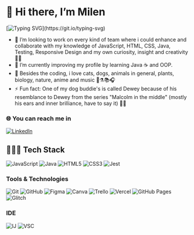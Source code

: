 # 👋 Hi there, I’m Milen
[![Typing SVG](https://readme-typing-svg.demolab.com?font=Fira+Code&pause=1000&color=6628FF&random=false&width=435&lines=Full+Stack+Web+Developer;in+continuous+learning+to+improve...)](https://git.io/typing-svg)

* 💫 I’m looking to work on every kind of team where i could enhance and collaborate with my knowledge of JavaScript, HTML, CSS, Java, Testing, Responsive Design and my own curiosity, insight and creativity 🚀💥 <br>
* 🌱 I’m currently improving my profile by learning Java ☕ and OOP. <br>
* 👀 Besides the coding, i love cats, dogs, animals in general, plants, biology, nature, anime and music 🐾⚗️📚🎧<br>
* ⚡ Fun fact: One of my dog buddie's is called Dewey because of his resemblance to Dewey from the series "Malcolm in the middle" (mostly his ears and inner brilliance, have to say it) 🐶💙 <br>

### 🌐 You can reach me in
[![LinkedIn](https://img.shields.io/badge/LinkedIn-0077B5?style=for-the-badge&logo=linkedin&logoColor=white)](https://www.linkedin.com/in/milenpg/)

## 👩🏻‍💻 Tech Stack
![JavaScript](https://img.shields.io/badge/JavaScript-F7DF1E?style=for-the-badge&logo=javascript&logoColor=black) ![Java](https://img.shields.io/badge/java-%23ED8B00.svg?style=for-the-badge&logo=openjdk&logoColor=white) ![HTML5](https://img.shields.io/badge/html5-%23E34F26.svg?style=for-the-badge&logo=html5&logoColor=white) ![CSS3](https://img.shields.io/badge/css3-%231572B6.svg?style=for-the-badge&logo=css3&logoColor=white) ![Jest](https://img.shields.io/badge/Jest-C21325?style=for-the-badge&logo=jest&logoColor=white)

### Tools & Technologies
![Git](https://img.shields.io/badge/git-%23F05033.svg?style=for-the-badge&logo=git&logoColor=white) ![GitHub](https://img.shields.io/badge/github-%23121011.svg?style=for-the-badge&logo=github&logoColor=white) ![Figma](https://img.shields.io/badge/figma-%23F24E1E.svg?style=for-the-badge&logo=figma&logoColor=white) ![Canva](https://img.shields.io/badge/Canva-%2300C4CC.svg?&style=for-the-badge&logo=Canva&logoColor=white) ![Trello](https://img.shields.io/badge/Trello-%23026AA7.svg?style=for-the-badge&logo=Trello&logoColor=white) ![Vercel](https://img.shields.io/badge/vercel-%23000000.svg?style=for-the-badge&logo=vercel&logoColor=white) ![GitHub Pages](https://img.shields.io/badge/GitHub%20Pages-222222?style=for-the-badge&logo=GitHub%20Pages&logoColor=white) ![Glitch](https://img.shields.io/badge/glitch-%233333FF.svg?style=for-the-badge&logo=glitch&logoColor=white)

### IDE
![IJ](https://img.shields.io/badge/IntelliJ_IDEA-000000.svg?style=for-the-badge&logo=intellij-idea&logoColor=white) ![VSC](https://img.shields.io/badge/VSCode-0078D4?style=for-the-badge&logo=visual%20studio%20code&logoColor=white)
<!--[![My IDEs](https://skillicons.dev/icons?i=idea,vscode)](https://skillicons.dev)-->
<!---
MilenPG/MilenPG is a ✨ special ✨ repository because its `README.md` (this file) appears on your GitHub profile.
You can click the Preview link to take a look at your changes.
--->
